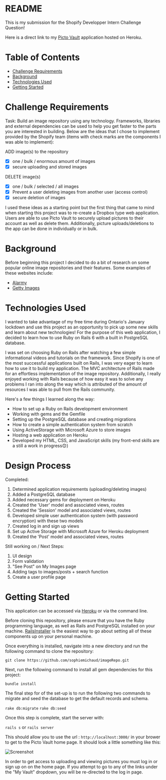 # README
This is my submission for the Shopify Developper Intern Challenge Question!

Here is a direct link to my [Picto Vault](https://picto-vault.herokuapp.com/) application hosted on Heroku.

# Table of Contents

- [Challenge Requirements](#challenge-requirements)
- [Background](#background)
- [Technologies Used](#technologies-used)
- [Getting Started](#getting-started)

# Challenge Requirements

Task: Build an image repository using any technology. Frameworks, libraries and external dependencies can be used to help you get faster to the parts you are interested in building. Below are the ideas that I chose to implement provided by the Shopify team (items with check marks are the components I was able to implement):

ADD image(s) to the repository
- [X] one / bulk / enormous amount of images
- [X] secure uploading and stored images

DELETE image(s)
- [X] one / bulk / selected / all images
- [X] Prevent a user deleting images from another user (access control)
- [X] secure deletion of images

I used these ideas as a starting point but the first thing that came to mind when starting this project was to re-create a Dropbox type web application. Users are able to use Picto Vault to securely upload pictures to their account as well as delete them. Additionally, picture uploads/deletions to the app can be done in individually or in bulk. 

# Background
Before beginning this project I decided to do a bit of research on some popular online image repositories and their features. Some examples of these websites include:

- [Alarmy](https://www.alamy.com/)
- [Getty Images](https://www.gettyimages.com/)

# Technologies Used
I wanted to take advantage of my free time during Ontario's January lockdown and use this project as an opportunity to pick up some new skills and learn about new technologies! For the purpose of this web application, I decided to learn how to use Ruby on Rails 6 with a built in PostgreSQL database. 

I was set on choosing Ruby on Rails after watching a few simple informational videos and tutorials on the framework. Since Shopify is one of the most successful applications built on Rails, I was very eager to learn how to use it to build my application. The MVC architecture of Rails made for an effortless implementation of the image repository. Additionally, I really enjoyed working with Rails because of how easy it was to solve any problems I ran into along the way which is attributed of the amount of resources I was able to pull from the Rails community.

Here's a few things I learned along the way:

  - How to set up a Ruby on Rails development environment
  - Working with gems and the Gemfile
  - Setting up the PostgreSQL database and creating migrations
  - How to create a simple authentication system from scratch
  - Using ActiveStorage with Microsoft Azure to store images
  - Hosting a web application on Heroku
  - Developed my HTML, CSS, and JavaScript skills (my front-end skills are a still a work in progress😊)
  
# Design Process
  Completed:
  1. Determined application requirements (uploading/deleting images)
  2. Added a PostgreSQL database
  3. Added necessary gems for deployment on Heroku
  4. Created the 'User' model and associated views, routes
  5. Created the 'Session' model and associated views, routes
  6. Developed simple user authentication system (with password encryption) with these two models
  7. Created log in and sign up views
  8. Set up Active Storage with Microsoft Azure for Heroku deployment
  9. Created the 'Post' model and associated views, routes
  
  Still working on / Next Steps:
  1. UI design
  2. Form validation
  3. "See Post" on My Images page
  4. Adding tags to images/posts + search function
  5. Create a user profile page

# Getting Started

This application can be accessed via [Heroku](https://picto-vault.herokuapp.com) or via the command line. 

Before cloning this repository, please ensure that you have the Ruby programming language, as well as Rails and PostgreSQL installed on your machine. [RailsInstaller](http://railsinstaller.org/en) is the easiest way to go about setting all of these components up on your personal machine.

Once everything is installed, navigate into a new directory and run the following command to clone the repository:

``` git clone https://github.com/sophiemichaud/imageRepo.git ```

Next, run the following command to install all gem dependencies for this project:

``` bundle install ```

The final step for of the set-up is to run the following two commands to migrate and seed the database to get the default records and schema.

``` rake db:migrate ``` ``` rake db:seed ```

Once this step is complete, start the server with:

```rails s``` or ```rails server```

This should allow you to use the url : ```http://localhost:3000/``` in your brower to get to the Picto Vault home page. It should look a little something like this:

![Screenshot](https://github.com/sophiemichaud/imageRepo/blob/master/screenshots/home.PNG)

In order to get access to uploading and viewing pictures you must log in or sign up on on the home page. If you attempt to go to any of the links under the "My Vault" dropdown, you will be re-directed to the log in page.
